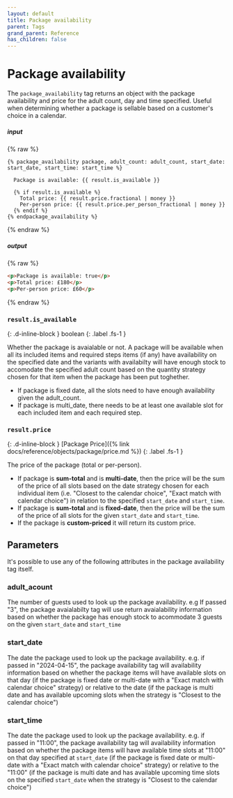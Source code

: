 ```yaml
---
layout: default
title: Package availability
parent: Tags
grand_parent: Reference
has_children: false
---
```


# Package availability

The `package_availability` tag returns an object with the package availability and price for the adult count, day and time specified. Useful when determining whether a package is sellable based on a customer's choice in a calendar.

##### input
{% raw %}
```liquid
{% package_availability package, adult_count: adult_count, start_date: start_date, start_time: start_time %}

  Package is available: {{ result.is_available }}

  {% if result.is_available %}
    Total price: {{ result.price.fractional | money }}
    Per-person price: {{ result.price.per_person_fractional | money }}
  {% endif %}
{% endpackage_availability %}
```
{% endraw %}

##### output
{% raw %}
```html
<p>Package is available: true</p>
<p>Total price: £180</p>
<p>Per-person price: £60</p>
```
{% endraw %}

### `result.is_available`
{: .d-inline-block }
boolean
{: .label .fs-1 }

Whether the package is avaialable or not. A package will be available when all its included items and required steps items (if any) have availability on the specified date and the variants with availabilty will have enough stock to accomodate the specified adult count based on the quantity strategy chosen for that item when the package has been put toghether.

- If package is fixed date, all the slots need to have enough availability given the adult_count.
- If package is multi_date, there needs to be at least one available slot for each included item and each required step.

### `result.price`
{: .d-inline-block }
[Package Price]({% link docs/reference/objects/package/price.md %})
{: .label .fs-1 }

The price of the package (total or per-person).

- If package is __sum-total__ and is __multi-date__, then the price will be the sum of the price of all slots based on the date strategy chosen for each individual item (i.e. "Closest to the calendar choice", "Exact match with calendar choice") in relation to the specified `start_date` and `start_time`.
- If package is __sum-total__ and is __fixed-date__, then the price will be the sum of the price of all slots for the given `start_date` and `start_time`.
- If the package is __custom-priced__ it will return its custom price.

## Parameters

It's possible to use any of the following attributes in the package availability tag itself.

### adult_acount
The number of guests used to look up the package availability.
e.g If passed "3", the package avaialabilty tag will use return avaialability information based on whether the package has enough stock to acommodate 3 guests on the given `start_date` and `start_time`

### start_date
The date the package used to look up the package availability.
e.g. if passed in "2024-04-15", the package availability tag will availability information based on whether the package items will have available slots on that day (if the package is fixed date or multi-date with a "Exact match with calendar choice" strategy) or relative to the date (if the package is multi date and has available upcoming slots when the strategy is "Closest to the calendar choice")

### start_time
The date the package used to look up the package availability.
e.g. if passed in "11:00", the package availability tag will availability information based on whether the package items will have available time slots at "11:00" on that day specified at `start_date` (if the package is fixed date or multi-date with a "Exact match with calendar choice" strategy) or relative to the "11:00" (if the package is multi date and has available upcoming time slots on the specified `start_date` when the strategy is "Closest to the calendar choice")
